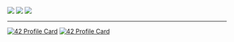 ![](https://komarev.com/ghpvc/?username=mohouyizme&color=green)
![](https://img.shields.io/twitter/follow/mohouyizme?style=social)
![](https://img.shields.io/github/followers/mohouyizme?style=social)

---

[![42 Profile Card](https://1337-readme.vercel.app/api/profile?login=toxiic&dark=true)](https://github.com/mohouyizme/1337-readme)
[![42 Profile Card](https://1337-readme.vercel.app/api/profile?dark=true&email=hide&login=mouyizme)](https://github.com/mohouyizme/1337-readme)
